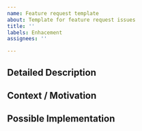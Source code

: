 ```yaml
---
name: Feature request template
about: Template for feature request issues
title: ''
labels: Enhacement
assignees: ''

---
```

<!--- Provide a general summary of the issue in the Title above -->

## Detailed Description
<!--- Provide a detailed description of the change or addition you are proposing -->

## Context / Motivation
<!--- Why is this change important to you? How would you use it? -->
<!--- How can it benefit other users? -->

## Possible Implementation
<!--- Not obligatory, but suggest an idea for implementing addition or change -->
<!--- If you already have worked on the idea, please share a link to the branch in your forked project -->
